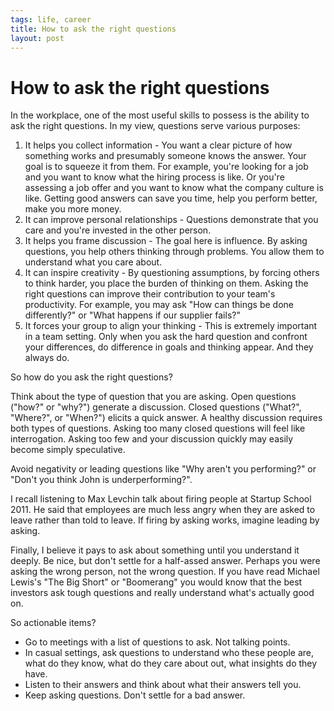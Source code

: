 ```yaml
--- 
tags: life, career
title: How to ask the right questions
layout: post
---
```

# How to ask the right questions

In the workplace, one of the most useful skills to possess is the ability to
ask the right questions. In my view, questions serve various purposes:

1. It helps you collect information - You want a clear picture of how something works and presumably someone knows the answer. Your goal is to squeeze it from them. For example, you're looking for a job and you want to know what the hiring process is like. Or you're assessing a job offer and you want to know what the company culture is like. Getting good answers can save you time, help you perform better, make you more money. 
2. It can improve personal relationships - Questions demonstrate that you care and you're invested in the other person. 
3. It helps you frame discussion - The goal here is influence. By asking questions, you help others thinking through problems. You allow them to understand what you care about. 
4. It can inspire creativity - By questioning assumptions, by forcing others to think harder, you place the burden of thinking on them. Asking the right questions can improve their contribution to your team's productivity. For example, you may ask "How can things be done differently?" or "What happens if our supplier fails?"
5. It forces your group to align your thinking - This is extremely important in a team setting. Only when you ask the hard question and confront your differences, do difference in goals and thinking appear. And they always do. 

So how do you ask the right questions?

Think about the type of question that you are asking. Open questions ("how?"
or "why?") generate a discussion. Closed questions ("What?", "Where?", or
"When?") elicits a quick answer. A healthy discussion requires both types of
questions. Asking too many closed questions will feel like interrogation.
Asking too few and your discussion quickly may easily become simply
speculative.

Avoid negativity or leading questions like "Why aren't you performing?" or
"Don't you think John is underperforming?".

I recall listening to Max Levchin talk about firing people at Startup School
2011. He said that employees are much less angry when they are asked to leave
rather than told to leave. If firing by asking works, imagine leading by
asking.

Finally, I believe it pays to ask about something until you understand it
deeply. Be nice, but don't settle for a half-assed answer. Perhaps you were
asking the wrong person, not the wrong question. If you have read Michael
Lewis's "The Big Short" or "Boomerang" you would know that the best investors
ask tough questions and really understand what's actually good on.

So actionable items?

* Go to meetings with a list of questions to ask. Not talking points.
* In casual settings, ask questions to understand who these people are, what do they know, what do they care about out, what insights do they have. 
* Listen to their answers and think about what their answers tell you. 
* Keep asking questions. Don't settle for a bad answer. 

